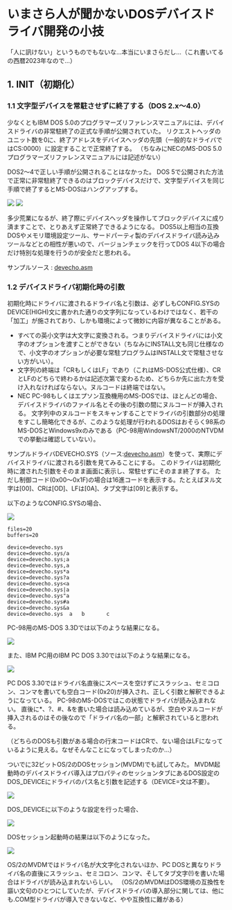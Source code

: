 # いまさら人が聞かないDOSデバイスドライバ開発の小技

「人に訊けない」というものでもないな…本当にいまさらだし…（これ書いてるの西暦2023年なので…）


## 1. INIT（初期化）


### 1.1 文字型デバイスを常駐させずに終了する（DOS 2.x～4.0）

少なくともIBM DOS 5.0のプログラマーズリファレンスマニュアルには、デバイスドライバの非常駐終了の正式な手順が公開されていた。
リクエストヘッダのユニット数を0に、終了アドレスをデバイスヘッダの先頭（一般的なドライバではCS:0000）に設定することで正常終了する。
（ちなみにNECのMS-DOS 5.0プログラマーズリファレンスマニュアルには記述がない）

DOS2～4で正しい手順が公開されることはなかった。
DOS 5で公開された方法で正常に非常駐終了できるのはブロックデバイスだけで、文字型デバイスを同じ手順で終了するとMS-DOSはハングアップする。

![](images/wdevtips_init_00.png) ![](images/wdevtips_init_01.png)

多少荒業になるが、終了際にデバイスヘッダを操作してブロックデバイスに成り済ますことで、とりあえず正常終了できるようになる。
DOS5以上相当の互換DOSやメモリ環境設定ツール、サードパーティ製のデバイスドライバ読み込みツールなどとの相性が悪いので、バージョンチェックを行ってDOS 4以下の場合だけ特別な処理を行うのが安全だと思われる。

サンプルソース : [devecho.asm](./samples/devecho.asm)


### 1.2 デバイスドライバ初期化時の引数

初期化時にドライバに渡されるドライバ名と引数は、必ずしもCONFIG.SYSのDEVICE(HIGH)文に書かれた通りの文字列になっているわけではなく、若干の「加工」が施されており、しかも環境によって微妙に内容が異なることがある。

* すべての英小文字は大文字に変換される。つまりデバイスドライバには小文字のオプションを渡すことができない（ちなみにINSTALL文も同じ仕様なので、小文字のオプションが必要な常駐プログラムはINSTALL文で常駐させない方がいい）。
* 文字列の終端は「CRもしくはLF」であり（これはMS-DOS公式仕様）、CRとLFのどちらで終わるかは記述次第で変わるため、どちらか先に出た方を受け入れなければならない。ヌルコードは終端ではない。
* NEC PC-98もしくはエプソン互換機用のMS-DOSでは、ほとんどの場合、デバイスドライバのファイル名とその後の引数の間にヌルコードが挿入される。
文字列中のヌルコードをスキャンすることでドライバの引数部分の処理をすこし簡略化できるが、このような処理が行われるDOSはおそらく98系のMS-DOSとWindows9xのみである（PC-98用WindowsNT/2000のNTVDMでの挙動は確認していない）。

サンプルドライバDEVECHO.SYS（ソース:[devecho.asm](./samples/devecho.asm)）を使って、実際にデバイスドライバに渡される引数を見てみることにする。
このドライバは初期化時に渡された引数をそのまま画面に表示し、常駐せずにそのまま終了する。
ただし制御コード(0x00～0x1F)の場合は16進コードを表示する。たとえばヌル文字は[00]、CRは[OD]、LFは[0A]、タブ文字は[09]と表示する。

以下のようなCONFIG.SYSの場合、

![](images/wdevtips_init_02.png)

	files=20
	buffers=20
	
	device=devecho.sys
	device=devecho.sys/a
	device=devecho.sys;a
	device=devecho.sys,a
	device=devecho.sys*a
	device=devecho.sys?a
	device=devecho.sys<a
	device=devecho.sys|a
	device=devecho.sys"a
	device=devecho.sys#a
	device=devecho.sys&a
	device=devecho.sys	a   b		c

PC-98用のMS-DOS 3.3Dでは以下のような結果になる。

![](images/wdevtips_init_03.png)

また、IBM PC用のIBM PC DOS 3.30では以下のような結果になる。

![](images/wdevtips_init_04.png)

PC DOS 3.30ではドライバ名直後にスペースを空けずにスラッシュ、セミコロン、コンマを書いても空白コード(0x20)が挿入され、正しく引数と解釈できるようになっている。
PC-98のMS-DOSではこの状態でドライバが読み込まれない。
直後に*、?、#、&を書いた場合は読み込めているが、空白やヌルコードが挿入されるのはその後なので「ドライバ名の一部」と解釈されていると思われる。

（どちらのDOSも引数がある場合の行末コードはCRで、ない場合はLFになっているように見える。なぜそんなことになってしまったのか…）

ついでに32ビットOS/2のDOSセッション(MVDM)でも試してみた。
MVDM起動時のデバイスドライバ導入はプロパティのセッションタブにあるDOS設定のDOS_DEVICEにドライバのパス名と引数を記述する（DEVICE=文は不要）。

![](images/wdevtips_init_06.png)

DOS_DEVICEに以下のような設定を行った場合、

![](images/wdevtips_init_05.png)

DOSセッション起動時の結果は以下のようになった。

![](images/wdevtips_init_07.png)

OS/2のMVDMではドライバ名が大文字化されないほか、PC DOSと異なりドライバ名の直後にスラッシュ、セミコロン、コンマ、そしてタブ文字(!)を書いた場合はドライバが読み込まれないらしい。
（OS/2のMVDMはDOS環境の互換性を謳い文句のひとつにしていたが、デバイスドライバの導入部分に関しては、他にも.COM型ドライバが導入できないなど、やや互換性に難がある）

